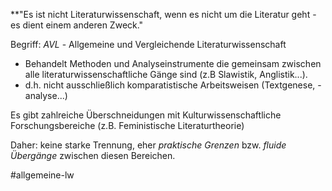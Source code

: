 
**"Es ist nicht Literaturwissenschaft, wenn es nicht um die Literatur geht - es dient einem anderen Zweck."

Begriff: *AVL* - Allgemeine und Vergleichende Literaturwissenschaft

- Behandelt Methoden und Analyseinstrumente die gemeinsam zwischen alle literaturwissenschaftliche Gänge sind (z.B Slawistik, Anglistik...). 
- d.h. nicht ausschließlich komparatistische Arbeitsweisen (Textgenese, -analyse...)

Es gibt zahlreiche Überschneidungen mit Kulturwissenschaftliche Forschungsbereiche (z.B. Feministische Literaturtheorie)

Daher: keine starke Trennung, eher *praktische Grenzen* bzw. *fluide Übergänge* zwischen diesen Bereichen.

#allgemeine-lw
